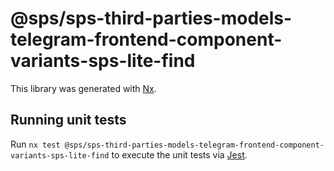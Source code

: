 # @sps/sps-third-parties-models-telegram-frontend-component-variants-sps-lite-find

This library was generated with [Nx](https://nx.dev).

## Running unit tests

Run `nx test @sps/sps-third-parties-models-telegram-frontend-component-variants-sps-lite-find` to execute the unit tests via [Jest](https://jestjs.io).
